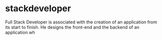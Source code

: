 # stackdeveloper
 Full Stack Developer is associated with the creation of an application from its start to finish. He designs the front-end and the backend of an application wh
